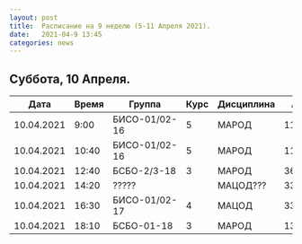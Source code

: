 ```yaml
---
layout: post
title:  Расписание на 9 неделю (5-11 Апреля 2021).
date:   2021-04-9 13:45
categories: news
---
```


## Суббота, 10 Апреля.

| Дата          | Время   | Группа        | Курс | Дисциплина  | Аудитория  |
| ------------- | ------- | ------------- | ---- | ----------- | ---------- |
|10.04.2021     | 9:00    |БИСО-01/02-16  |5     |МАРОД        |113/358/334?|
|10.04.2021     |10:40    |БИСО-01/02-16  |5     |МАРОД        |113/358/334?|
|10.04.2021     |12:40    |БСБО-2/3-18    |3     |МАРОД        |369         |
|10.04.2021     |14:20    | ?????         |      |МАЦОД???     |334         |
|10.04.2021     |16:30    |БИСО-01/02-17  |4     |МАЦОД        |334         |
|10.04.2021     |18:10    |БСБО-01-18     |3     |МАРОД        |130         |

